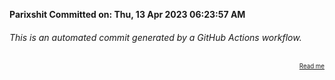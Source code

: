 **Parixshit Committed on: Thu, 13 Apr 2023 06:23:57 AM** <!-- 89cb9119-fb95-4c7e-86a9-7128bd613cc6 -->

###### This is an automated commit generated by a GitHub Actions workflow.

<div align="right"><sub><sup><a href="https://github.com/Parixshit/AutoCommit.git">Read me</a></sup></sub></div>
